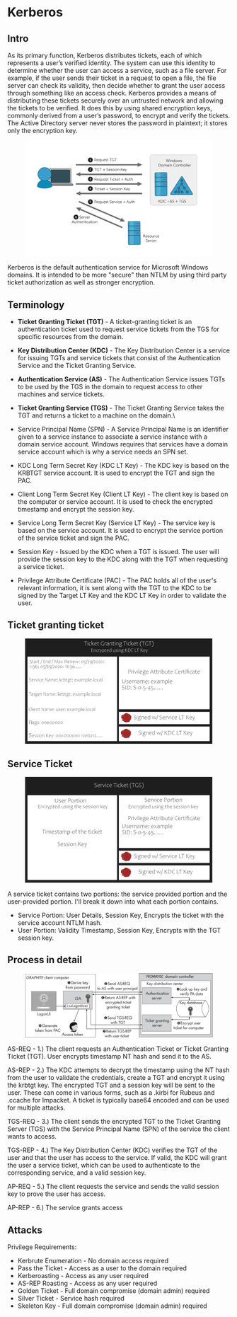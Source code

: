 # Kerberos

## Intro

As its primary function, Kerberos distributes tickets, each of which represents a user’s verified identity. The system can use this identity to determine whether the user can access a service, such as a file server. For example, if the user sends their ticket in a request to open a file, the file server can check its validity, then decide whether to grant the user access through something like an access check. Kerberos provides a means of distributing these tickets securely over an untrusted network and allowing the tickets to be verified. It does this by using shared encryption keys, commonly derived from a user’s password, to encrypt and verify the tickets. The Active Directory server never stores the password in plaintext; it stores only the encryption key.

<figure><img src="../../../../../../../.gitbook/assets/event-4771-kerberos-authentication-illustration-1.jpg" alt=""><figcaption></figcaption></figure>

Kerberos is the default authentication service for Microsoft Windows domains. It is intended to be more "secure" than NTLM by using third party ticket authorization as well as stronger encryption.

## Terminology

* **Ticket Granting Ticket (TGT)** - A ticket-granting ticket is an authentication ticket used to request service tickets from the TGS for specific resources from the domain.
* **Key Distribution Center (KDC)** - The Key Distribution Center is a service for issuing TGTs and service tickets that consist of the Authentication Service and the Ticket Granting Service.
* **Authentication Service (AS)** - The Authentication Service issues TGTs to be used by the TGS in the domain to request access to other machines and service tickets.
* **Ticket Granting Service (TGS)** - The Ticket Granting Service takes the TGT and returns a ticket to a machine on the domain.\

* Service Principal Name (SPN) - A Service Principal Name is an identifier given to a service instance to associate a service instance with a domain service account. Windows requires that services have a domain service account which is why a service needs an SPN set.
* KDC Long Term Secret Key (KDC LT Key) - The KDC key is based on the KRBTGT service account. It is used to encrypt the TGT and sign the PAC.
* Client Long Term Secret Key (Client LT Key) - The client key is based on the computer or service account. It is used to check the encrypted timestamp and encrypt the session key.
* Service Long Term Secret Key (Service LT Key) - The service key is based on the service account. It is used to encrypt the service portion of the service ticket and sign the PAC.
* Session Key - Issued by the KDC when a TGT is issued. The user will provide the session key to the KDC along with the TGT when requesting a service ticket.
* Privilege Attribute Certificate (PAC) - The PAC holds all of the user's relevant information, it is sent along with the TGT to the KDC to be signed by the Target LT Key and the KDC LT Key in order to validate the user.



## Ticket granting ticket

<figure><img src="../../../../../../../.gitbook/assets/QFeXDN0.png" alt=""><figcaption></figcaption></figure>

## Service Ticket

<figure><img src="../../../../../../../.gitbook/assets/kUqrVBa.png" alt=""><figcaption></figcaption></figure>

A service ticket contains two portions: the service provided portion and the user-provided portion. I'll break it down into what each portion contains.

* Service Portion: User Details, Session Key, Encrypts the ticket with the service account NTLM hash.
* User Portion: Validity Timestamp, Session Key, Encrypts with the TGT session key.

##

## Process in detail

<figure><img src="../../../../../../../.gitbook/assets/image (14).png" alt=""><figcaption></figcaption></figure>

AS-REQ - 1.) The client requests an Authentication Ticket or Ticket Granting Ticket (TGT). User encrypts  timestamp NT hash and send it to the AS.&#x20;

AS-REP - 2.) The KDC attempts to decrypt the timestamp using the NT hash from the user to validate the credentials, create a TGT and encrypt it using the krbtgt key. The encrypted TGT and a session key will be sent to the user. These can come in various forms, such as a .kirbi for Rubeus and .ccache for Impacket. A ticket is typically base64 encoded and can be used for multiple attacks.

TGS-REQ - 3.) The client sends the encrypted TGT to the Ticket Granting Server (TGS) with the Service Principal Name (SPN) of the service the client wants to access.

TGS-REP - 4.) The Key Distribution Center (KDC) verifies the TGT of the user and that the user has access to the service. If valid, the KDC will grant the user a service ticket, which can be used to authenticate to the corresponding service, and a valid session key.

AP-REQ - 5.) The client requests the service and sends the valid session key to prove the user has access.

AP-REP - 6.) The service grants access



## Attacks

Privilege Requirements:

* Kerbrute Enumeration - No domain access required&#x20;
* Pass the Ticket - Access as a user to the domain required
* Kerberoasting - Access as any user required
* AS-REP Roasting - Access as any user required
* Golden Ticket - Full domain compromise (domain admin) required&#x20;
* Silver Ticket - Service hash required&#x20;
* Skeleton Key - Full domain compromise (domain admin) required
